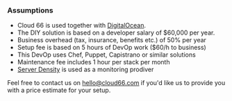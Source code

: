 ### Assumptions

*   Cloud 66 is used together with [DigitalOcean](http://digitalocean.com).
*   The DIY solution is based on a developer salary of $60,000 per year.
*   Business overhead (tax, insurance, benefits etc.) of 50% per year
*   Setup fee is based on 5 hours of DevOp work ($60/h to business)
*   This DevOp uses Chef, Puppet, Capistrano or similar solutions
*   Maintenance fee includes 1 hour per stack per month
*   [Server Density](http://www.serverdensity.com/) is used as a monitoring prodiver



Feel free to contact us on [hello@cloud66.com](mailto:hello@cloud66.com) if you'd like us to provide you with a price estimate for your setup.
